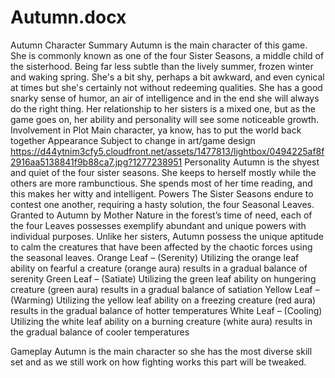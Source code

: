 
# Autumn.docx
Autumn
Character Summary 
Autumn is the main character of this game. She is commonly known as one of the four Sister Seasons, a middle child of the sisterhood. Being far less subtle than the lively summer, frozen winter and waking spring. She's a bit shy, perhaps a bit awkward, and even cynical at times but she's certainly not without redeeming qualities. She has a good snarky sense of humor, an air of intelligence and in the end she will always do the right thing. Her relationship to her sisters is a mixed one, but as the game goes on, her ability and personality will see some noticeable growth.
Involvement in Plot
Main character, ya know, has to put the world back together
Appearance
Subject to change in art/game design
https://d44ytnim3cfy5.cloudfront.net/assets/1477813/lightbox/0494225af8f2916aa5138841f9b88ca7.jpg?1277238951
Personality
Autumn is the shyest and quiet of the four sister seasons.  She keeps to herself mostly while the others are more rambunctious. She spends most of her time reading, and this makes her witty and intelligent.
Powers
The Sister Seasons endure to contest one another, requiring a hasty solution, the four Seasonal Leaves. Granted to Autumn by Mother Nature in the forest’s time of need, each of the four Leaves possesses exemplify abundant and unique powers with individual purposes. Unlike her sisters, Autumn possess the unique aptitude to calm the creatures that have been affected by the chaotic forces using the seasonal leaves. 
Orange Leaf – (Serenity) Utilizing the orange leaf ability on fearful a creature (orange aura) results in a gradual balance of serenity 
Green Leaf – (Satiate) Utilizing the green leaf ability on hungering creature (green aura) results in a gradual balance of satiation 
Yellow Leaf – (Warming) Utilizing the yellow leaf ability on a freezing creature (red aura) results in the gradual balance of hotter temperatures 
White Leaf – (Cooling) Utilizing the white leaf ability on a burning creature (white aura) results in the gradual balance of cooler temperatures


Gameplay
Autumn is the main character so she has the most diverse skill set and as we still work on how fighting works this part will be tweaked. 


